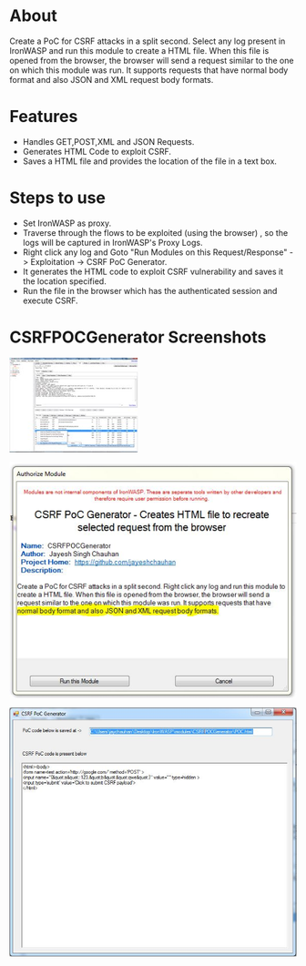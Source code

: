 About
=====
Create a PoC for CSRF attacks in a split second. Select any log present in IronWASP and run this module to create a HTML file. When this file is opened from the browser, the browser will send a request similar to the one on which this module was run. It supports requests that have normal body format and also JSON and XML request body formats.


Features
========
*	Handles GET,POST,XML and JSON Requests.
*	Generates HTML Code to exploit CSRF.
*	Saves a HTML file and provides the location of the file  in a text box.


Steps to use
============
*	Set IronWASP as proxy.
*	Traverse through the flows to be exploited (using the browser) , so the logs will be captured in IronWASP's Proxy Logs.
*	Right click any log and Goto "Run Modules on this Request/Response" -> Exploitation -> CSRF PoC Generator.
*	It generates the HTML code to exploit CSRF vulnerability and saves it the location specified.
*	Run the file in the browser which has the authenticated session and execute CSRF.


CSRFPOCGenerator Screenshots
============================

![CSRFPOCGenerator Screenshot 0](https://github.com/jayeshchauhan/csrf_poc_generator/blob/master/image0.JPG "Screenshot 0")


![CSRFPOCGenerator Screenshot 1](https://github.com/jayeshchauhan/csrf_poc_generator/blob/master/image1.JPG?raw=true "Screenshot 1")


![CSRFPOCGenerator Screenshot 1](https://github.com/jayeshchauhan/csrf_poc_generator/blob/master/image2.JPG?raw=true "Screenshot 2")

